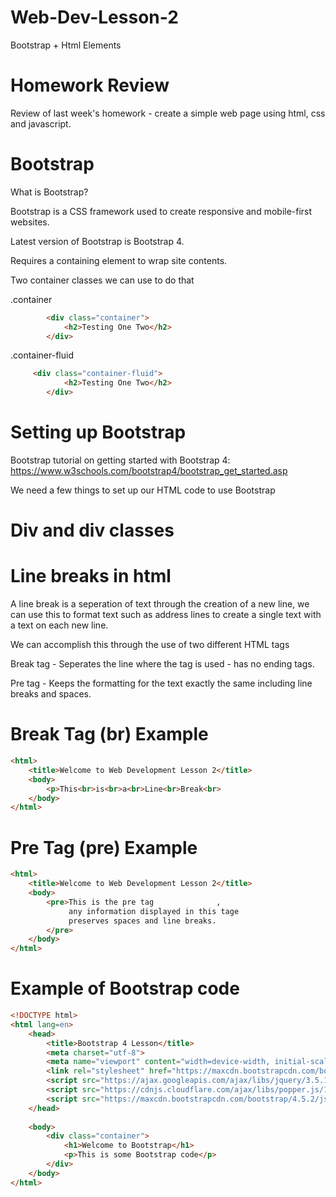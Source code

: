 # Web-Dev-Lesson-2
Bootstrap + Html Elements

# Homework Review

Review of last week's homework - create a simple web page using html, css and javascript.

# Bootstrap 

What is Bootstrap?

Bootstrap is a CSS framework used to create responsive and mobile-first websites.

Latest version of Bootstrap is Bootstrap 4.

Requires a containing element to wrap site contents.

Two container classes we can use to do that

.container 

```html
        <div class="container">
            <h2>Testing One Two</h2>
        </div>
```

.container-fluid
```html
     <div class="container-fluid">
            <h2>Testing One Two</h2>
        </div>
```

# Setting up Bootstrap 

Bootstrap tutorial on getting started with Bootstrap 4: https://www.w3schools.com/bootstrap4/bootstrap_get_started.asp

We need a few things to set up our HTML code to use Bootstrap 

# Div and div classes


# Line breaks in html 

A line break is a seperation of text through the creation of a new line, we can use this to format text such as address lines to create a single text with a text on each new line.

We can accomplish this through the use of two different HTML tags

Break tag - Seperates the line where the tag is used - has no ending tags.

Pre tag - Keeps the formatting for the text exactly the same including line breaks and spaces.

# Break Tag (br) Example

```html
<html>
    <title>Welcome to Web Development Lesson 2</title>
    <body>
        <p>This<br>is<br>a<br>Line<br>Break<br>
    </body>
</html>
```

# Pre Tag (pre) Example

```html
<html>
    <title>Welcome to Web Development Lesson 2</title>
    <body>
        <pre>This is the pre tag              ,
             any information displayed in this tage
             preserves spaces and line breaks.
        </pre>
    </body>
</html>
```

# Example of Bootstrap code

```html
<!DOCTYPE html>
<html lang=en>
    <head>
        <title>Bootstrap 4 Lesson</title>
        <meta charset="utf-8">
        <meta name="viewport" content="width=device-width, initial-scale=1">
        <link rel="stylesheet" href="https://maxcdn.bootstrapcdn.com/bootstrap/4.5.2/css/bootstrap.min.css">
        <script src="https://ajax.googleapis.com/ajax/libs/jquery/3.5.1/jquery.min.js"></script>
        <script src="https://cdnjs.cloudflare.com/ajax/libs/popper.js/1.16.0/umd/popper.min.js"></script>
        <script src="https://maxcdn.bootstrapcdn.com/bootstrap/4.5.2/js/bootstrap.min.js"></script>
    </head>
    
    <body>
        <div class="container">
            <h1>Welcome to Bootstrap</h1>
            <p>This is some Bootstrap code</p>
        </div>
    </body>
</html>
```


